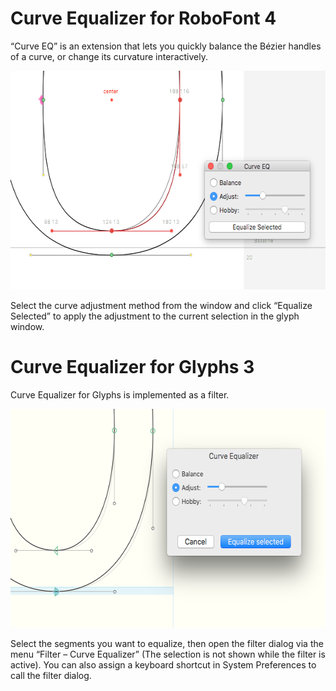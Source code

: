 Curve Equalizer for RoboFont 4
==============================

“Curve EQ” is an extension that lets you quickly balance the Bézier handles of a curve, or change its curvature interactively.

<img src="https://raw.githubusercontent.com/jenskutilek/Curve-Equalizer/master/images/curve-eq.png" width="600" height="350" alt="">

Select the curve adjustment method from the window and click “Equalize Selected” to apply the adjustment to the current selection in the glyph window.

Curve Equalizer for Glyphs 3
============================

Curve Equalizer for Glyphs is implemented as a filter.

<img src="https://raw.githubusercontent.com/jenskutilek/Curve-Equalizer/master/images/curve-eq-glyphs.png" width="600" height="350" alt="">

Select the segments you want to equalize, then open the filter dialog via the menu “Filter – Curve Equalizer” (The selection is not shown while the filter is active). You can also assign a keyboard shortcut in System Preferences to call the filter dialog.
